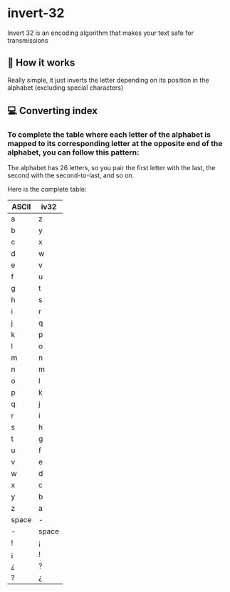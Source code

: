 # invert-32
Invert 32 is an encoding algorithm that makes your text safe for transmissions

## 💽 How it works
Really simple, it just inverts the letter depending on its position in the alphabet (excluding special characters)

## 💻 Converting index

### To complete the table where each letter of the alphabet is mapped to its corresponding letter at the opposite end of the alphabet, you can follow this pattern:

The alphabet has 26 letters, so you pair the first letter with the last, the second with the second-to-last, and so on.

Here is the complete table:

| ASCII | iv32 |
|-------|-------|
| a     | z     |
| b     | y     |
| c     | x     |
| d     | w     |
| e     | v     |
| f     | u     |
| g     | t     |
| h     | s     |
| i     | r     |
| j     | q     |
| k     | p     |
| l     | o     |
| m     | n     |
| n     | m     |
| o     | l     |
| p     | k     |
| q     | j     |
| r     | i     |
| s     | h     |
| t     | g     |
| u     | f     |
| v     | e     |
| w     | d     |
| x     | c     |
| y     | b     |
| z     | a     |
| space     | -     |
| -     | space     |
| !     | ¡     |
| ¡    | !     |
| ¿     | ?     |
| ?     | ¿     |
